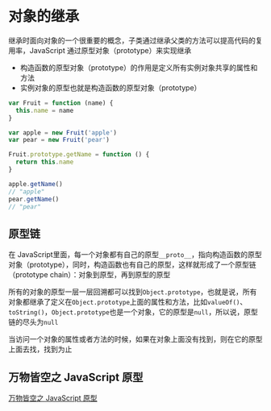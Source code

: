 # 对象的继承

继承时面向对象的一个很重要的概念，子类通过继承父类的方法可以提高代码的复用率，JavaScript 通过原型对象（prototype）来实现继承

* 构造函数的原型对象（prototype）的作用是定义所有实例对象共享的属性和方法
* 实例对象的原型也就是构造函数的原型对象（prototype）

```javascript
var Fruit = function (name) {
  this.name = name
}

var apple = new Fruit('apple')
var pear = new Fruit('pear')

Fruit.prototype.getName = function () {
  return this.name
}

apple.getName()
// "apple"
pear.getName()
// "pear"
```

## 原型链

在 JavaScript里面，每一个对象都有自己的原型`__proto__`，指向构造函数的原型对象（prototype），同时，构造函数也有自己的原型，这样就形成了一个原型链（prototype chain）：对象到原型，再到原型的原型

所有的对象的原型一层一层回溯都可以找到`Object.prototype`，也就是说，所有对象都继承了定义在`Object.prototype`上面的属性和方法，比如`valueOf()`、`toString()`，`Object.prototype`也是一个对象，它的原型是`null`，所以说，原型链的尽头为`null`

当访问一个对象的属性或者方法的时候，如果在对象上面没有找到，则在它的原型上面去找，找到为止

## 万物皆空之 JavaScript 原型

[万物皆空之 JavaScript 原型](https://juejin.im/post/5a944f485188257a804aba6d)